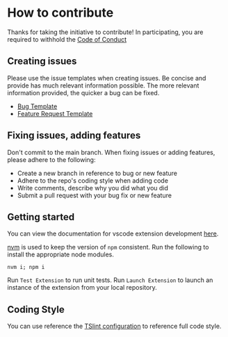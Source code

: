 # How to contribute

Thanks for taking the initiative to contribute! In participating, you are required to withhold the
[Code of Conduct](https://github.com/jeremyvii/vs-docblockr/blob/main/CODE_OF_CONDUCT.md)

## Creating issues
Please use the issue templates when creating issues. Be concise and provide has much relevant information possible. The more
relevant information provided, the quicker a bug can be fixed.

 - [Bug Template](https://github.com/jeremyvii/vs-docblockr/blob/main/.github/ISSUE_TEMPLATE/bug_report.md)
 - [Feature Request Template](https://github.com/jeremyvii/vs-docblockr/blob/main/.github/ISSUE_TEMPLATE/feature_request.md)

## Fixing issues, adding features

Don't commit to the main branch. When fixing issues or adding features, please adhere to the following:

 - Create a new branch in reference to bug or new feature
 - Adhere to the repo's coding style when adding code
 - Write comments, describe why you did what you did
 - Submit a pull request with your bug fix or new feature

## Getting started

You can view the documentation for vscode extension development
[here](https://code.visualstudio.com/api).

[nvm](https://github.com/nvm-sh/nvm) is used to keep the version of `npm`
consistent. Run the following to install the appropriate node modules.

``` shell
nvm i; npm i
```

Run `Test Extension` to run unit tests. Run `Launch Extension` to launch an
instance of the extension from your local repository.

## Coding Style

You can use reference the [TSlint configuration](https://github.com/jeremyvii/vs-docblockr/blob/main/tslint.json)
to reference full code style.
